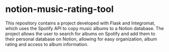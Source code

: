 # notion-music-rating-tool
This repository contains a project developed with Flask and Integromat, which uses the Spotify API to copy music albums to a Notion database. The project allows the user to search for albums on Spotify and add them to their personal database on Notion, allowing for easy organization, album rating and access to album information.
